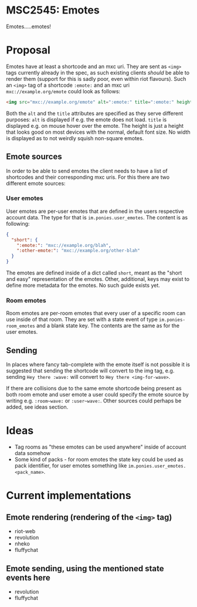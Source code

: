 # MSC2545: Emotes

Emotes.....emotes!

# Proposal
Emotes have at least a shortcode and an mxc uri. They are sent as `<img>` tags currently already in
the spec, as such existing clients *should* be able to render them (support for this is sadly poor,
even within riot flavours). Such an `<img>` tag of a shortcode `:emote:` and an mxc uri `mxc://example.org/emote`
could look as follows:

```html
<img src="mxc://example.org/emote" alt=":emote:" title=":emote:" height="32" />
```

Both the `alt` and the `title` attributes are specified as they serve different purposes: `alt` is
displayed if e.g. the emote does not load. `title` is displayed e.g. on mouse hover over the emote.
The height is just a height that looks good on most devices with the normal, default font size.
No width is displayed as to not weirdly squish non-square emotes.

## Emote sources
In order to be able to send emotes the client needs to have a list of shortcodes and their corresponding
mxc uris. For this there are two different emote sources:

### User emotes
User emotes are per-user emotes that are defined in the users respective account data. The type for that
is `im.ponies.user_emotes`. The content is as following:

```json
{
  "short": {
    ":emote:": "mxc://example.org/blah",
    ":other-emote:": "mxc://example.org/other-blah"
  }
}
```

The emotes are defined inside of a dict called `short`, meant as the "short and easy" representation
of the emotes. Other, additional, keys may exist to define more metadata for the emotes. No such
guide exists yet.

### Room emotes
Room emotes are per-room emotes that every user of a specific room can use inside of that room. They
are set with a state event of type `im.ponies-room_emotes` and a blank state key. The contents are
the same as for the user emotes.

## Sending
In places where fancy tab-complete with the emote itself is not possible it is suggested that sending
the shortcode will convert to the img tag, e.g. sending `Hey there :wave:` will convert to `Hey there <img-for-wave>`.

If there are collisions due to the same emote shortcode being present as both room emote and user emote
a user could specify the emote source by writing e.g. `:room~wave:` or `:user~wave:`. Other sources
could perhaps be added, see ideas section.

# Ideas
 - Tag rooms as "these emotes can be used anywhere" inside of account data somehow
 - Some kind of packs - for room emotes the state key could be used as pack identifier, for user
   emotes something like `im.ponies.user_emotes.<pack_name>`.

# Current implementations
## Emote rendering (rendering of the `<img>` tag)
 - riot-web
 - revolution
 - nheko
 - fluffychat
## Emote sending, using the mentioned state events here
 - revolution
 - fluffychat
